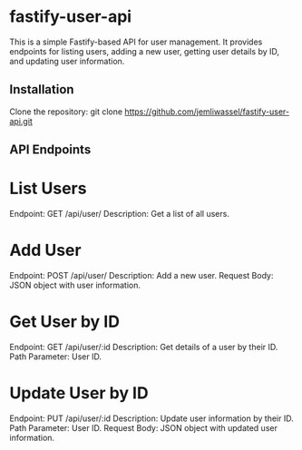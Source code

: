 # fastify-user-api
This is a simple Fastify-based API for user management.
It provides endpoints for listing users, adding a new user, getting user details by ID, and updating user information.

## Installation

Clone the repository:
git clone https://github.com/jemliwassel/fastify-user-api.git

## API Endpoints

# List Users
Endpoint: GET /api/user/
Description: Get a list of all users.

# Add User
Endpoint: POST /api/user/
Description: Add a new user.
Request Body: JSON object with user information.

# Get User by ID
Endpoint: GET /api/user/:id
Description: Get details of a user by their ID.
Path Parameter: User ID.

# Update User by ID
Endpoint: PUT /api/user/:id
Description: Update user information by their ID.
Path Parameter: User ID.
Request Body: JSON object with updated user information.
